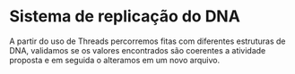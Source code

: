 # Sistema de replicação do DNA
A partir do uso de Threads percorremos fitas com diferentes estruturas de DNA, validamos se os valores encontrados são coerentes a atividade proposta e em seguida o alteramos em um novo arquivo.
